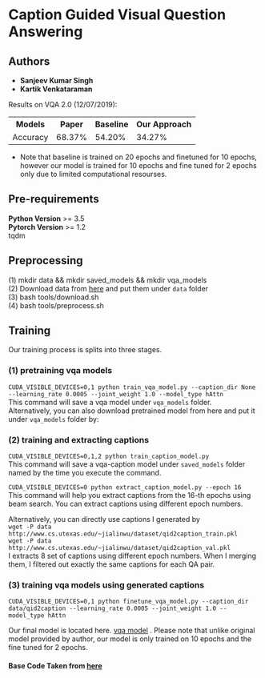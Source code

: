 # Caption Guided Visual Question Answering

## Authors
* **Sanjeev Kumar Singh**
* **Kartik Venkataraman**

Results on VQA 2.0 (12/07/2019):


<table class="tg">
  <tr>
    <th class="tg-0pky">Models</th>
    <th class="tg-0pky">Paper</th>
    <th class="tg-0pky">Baseline</th>
    <th class="tg-0pky">Our Approach</th>
  </tr>
  <tr>
    <td class="tg-0lax">Accuracy</td>
    <td class="tg-0lax">68.37%</td>
    <td class="tg-0lax">54.20%</td>
    <td class="tg-0lax">34.27%</td>
  </tr>
</table>

* Note that baseline is trained on 20 epochs and finetuned for 10 epochs, however our model is trained for 10 epochs and fine tuned for 2 epochs only due to limited computational resourses.
## Pre-requirements
**Python Version** >= 3.5 <br>
**Pytorch Version** >= 1.2 <br>
tqdm <br>

## Preprocessing
(1) mkdir data && mkdir saved_models && mkdir vqa_models <br>
(2) Download data from [here](https://drive.google.com/drive/folders/1IXTsTudZtYLqmKzsXxIZbXfCnys_Izxr?usp=sharing) and put them under ``data`` folder <br>
(3) bash tools/download.sh <br>
(4) bash tools/preprocess.sh <br>

## Training
Our training process is splits into three stages. <br>
### (1) pretraining vqa models 
``CUDA_VISIBLE_DEVICES=0,1 python train_vqa_model.py --caption_dir None --learning_rate 0.0005 --joint_weight 1.0 --model_type hAttn`` <br>
This command will save a vqa model under ``vqa_models`` folder. <br>
Alternatively, you can also download pretrained model from here and put it under ``vqa_models`` folder by: <br>

### (2) training and extracting captions 
``CUDA_VISIBLE_DEVICES=0,1,2 python train_caption_model.py`` <br>
This command will save a vqa-caption model under ``saved_models`` folder named by the time you execute the command.

``CUDA_VISIBLE_DEVICES=0 python extract_caption_model.py --epoch 16`` <br>
This command will help you extract captions from the 16-th epochs using beam search. You can extract captions using different epoch numbers. <br>

Alternatively, you can directly use captions I generated by <br>
``wget -P data http://www.cs.utexas.edu/~jialinwu/dataset/qid2caption_train.pkl`` <br>
``wget -P data http://www.cs.utexas.edu/~jialinwu/dataset/qid2caption_val.pkl`` <br>
I extracts 8 set of captions using different epoch numbers. When I merging them, I filtered out exactly the same captions for each QA pair.

### (3) training vqa models using generated captions 
``CUDA_VISIBLE_DEVICES=0,1 python finetune_vqa_model.py --caption_dir data/qid2caption --learning_rate 0.0005 --joint_weight 1.0 --model_type hAttn`` <br>

Our final model is located here. [vqa model](https://drive.google.com/file/d/1oU5SHcv-R_HMFZDFfkAErTrQO1Z1FWGc/view?usp=sharing) . Please note that unlike original model provided by author, our model is only trained on 10 epochs and the fine tuned for 2 epochs.

#### Base Code Taken from [here](https://github.com/jialinwu17/generate_captions_for_vqa)
